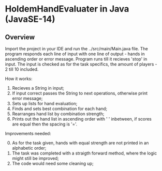 # HoldemHandEvaluater in Java (JavaSE-14)

Overview
--------
Import the project in your IDE and run the ../src/main/Main.java file. The program responds each line of input with one line of output - hands in ascending order or error message. Program runs till it recieves 'stop' in input. The input is checked as for the task specifics, the amount of players - 2 till 10 included.

How it works:

1) Recieves a String in input;
2) If input correct passes the String to next operations, otherwise print error message;
3) Sets up lists for hand evaluation;
4) Finds and sets best combination for each hand;
5) Rearranges hand list by combination strength;
6) Prints out the hand list in ascending order with ' ' inbetween, if scores are equal then the spacing is '='.


Improvements needed:

0) As for the task given, hands with equal strength are not printed in an alphabetic order;
1) The task was completed with a straigth forward method, where the logic might still be improved;
2) The code would need some cleaning up;
